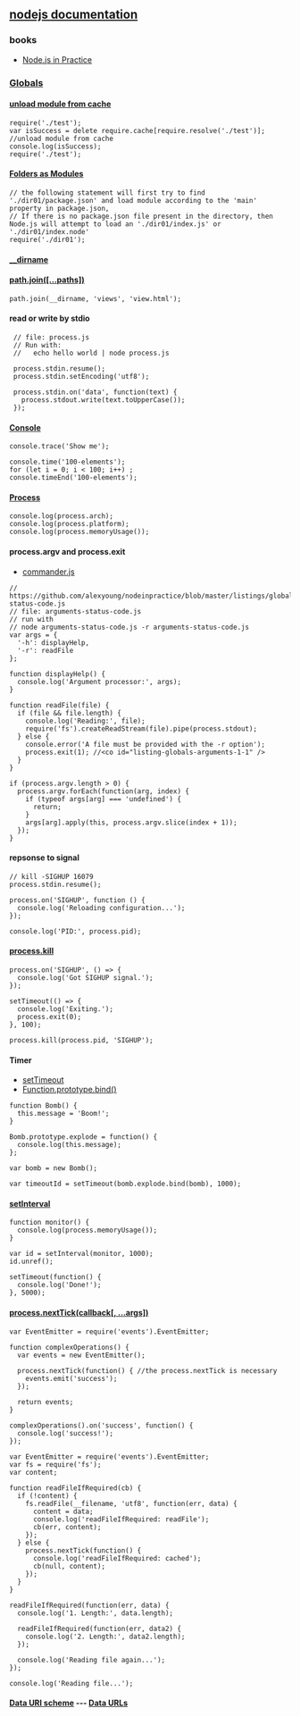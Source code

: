 ## [nodejs documentation](https://nodejs.org/en/docs/es6/)
### books
- [Node.js in Practice](https://github.com/alexyoung/nodeinpractice)

### [Globals](https://nodejs.org/dist/latest-v6.x/docs/api/globals.html)

#### [unload module from cache](https://nodejs.org/dist/latest-v6.x/docs/api/globals.html#globals_require)
```node
require('./test');
var isSuccess = delete require.cache[require.resolve('./test')];  //unload module from cache
console.log(isSuccess);
require('./test');
```

#### [Folders as Modules](https://nodejs.org/dist/latest-v6.x/docs/api/modules.html#modules_folders_as_modules)
```node
// the following statement will first try to find './dir01/package.json' and load module according to the 'main' property in package.json,
// If there is no package.json file present in the directory, then Node.js will attempt to load an './dir01/index.js' or './dir01/index.node'
require('./dir01'); 
```

#### [__dirname](https://nodejs.org/dist/latest-v6.x/docs/api/globals.html#globals_dirname) 
#### [path.join([...paths])](https://nodejs.org/dist/latest-v6.x/docs/api/path.html#path_path_join_paths)
```node
path.join(__dirname, 'views', 'view.html');
```

#### read or write by stdio
```node
 // file: process.js
 // Run with:
 //   echo hello world | node process.js

 process.stdin.resume();
 process.stdin.setEncoding('utf8');

 process.stdin.on('data', function(text) {
   process.stdout.write(text.toUpperCase());
 });
```

#### [Console](https://nodejs.org/dist/latest-v6.x/docs/api/console.html)
```node
console.trace('Show me');
```

```node
console.time('100-elements');
for (let i = 0; i < 100; i++) ;
console.timeEnd('100-elements');
```

#### [Process](https://nodejs.org/dist/latest-v6.x/docs/api/process.html)
```node 
console.log(process.arch);
console.log(process.platform);
console.log(process.memoryUsage());
```

#### process.argv and process.exit
- [commander.js](https://github.com/tj/commander.js)
```node 
// https://github.com/alexyoung/nodeinpractice/blob/master/listings/globals/arguments-status-code.js
// file: arguments-status-code.js
// run with
// node arguments-status-code.js -r arguments-status-code.js
var args = {
  '-h': displayHelp,
  '-r': readFile
};

function displayHelp() {
  console.log('Argument processor:', args);
}

function readFile(file) {
  if (file && file.length) {
    console.log('Reading:', file);
    require('fs').createReadStream(file).pipe(process.stdout);
  } else {
    console.error('A file must be provided with the -r option');
    process.exit(1); //<co id="listing-globals-arguments-1-1" />
  }
}

if (process.argv.length > 0) {
  process.argv.forEach(function(arg, index) {
    if (typeof args[arg] === 'undefined') {
      return;
    }
    args[arg].apply(this, process.argv.slice(index + 1));
  });
}
```

#### repsonse to signal
```node
// kill -SIGHUP 16079
process.stdin.resume();

process.on('SIGHUP', function () {
  console.log('Reloading configuration...');
});

console.log('PID:', process.pid);
```

#### [process.kill](https://nodejs.org/dist/latest-v6.x/docs/api/process.html#process_process_kill_pid_signal)
```node
process.on('SIGHUP', () => {
  console.log('Got SIGHUP signal.');
});

setTimeout(() => {
  console.log('Exiting.');
  process.exit(0);
}, 100);

process.kill(process.pid, 'SIGHUP');
```

#### Timer

- [setTimeout](https://nodejs.org/dist/latest-v6.x/docs/api/timers.html#timers_settimeout_callback_delay_args)
- [Function.prototype.bind()](https://developer.mozilla.org/en-US/docs/Web/JavaScript/Reference/Global_Objects/Function/bind)
```node
function Bomb() {
  this.message = 'Boom!';
}

Bomb.prototype.explode = function() {
  console.log(this.message);
};

var bomb = new Bomb();

var timeoutId = setTimeout(bomb.explode.bind(bomb), 1000);

```
#### [setInterval](https://nodejs.org/dist/latest-v6.x/docs/api/timers.html#timers_class_timeout)
```node
function monitor() {
  console.log(process.memoryUsage());
}

var id = setInterval(monitor, 1000);
id.unref();

setTimeout(function() {
  console.log('Done!');
}, 5000);
```

#### [process.nextTick(callback[, ...args])](https://nodejs.org/dist/latest-v6.x/docs/api/process.html#process_process_nexttick_callback_args)
```node
var EventEmitter = require('events').EventEmitter;

function complexOperations() {
  var events = new EventEmitter();

  process.nextTick(function() { //the process.nextTick is necessary
    events.emit('success');
  });

  return events;
}

complexOperations().on('success', function() {
  console.log('success!');
});
```

```node
var EventEmitter = require('events').EventEmitter;
var fs = require('fs');
var content;

function readFileIfRequired(cb) {
  if (!content) {
    fs.readFile(__filename, 'utf8', function(err, data) {
      content = data;
      console.log('readFileIfRequired: readFile');
      cb(err, content);
    });
  } else {
    process.nextTick(function() {
      console.log('readFileIfRequired: cached');
      cb(null, content);
    });
  }
}

readFileIfRequired(function(err, data) {
  console.log('1. Length:', data.length);

  readFileIfRequired(function(err, data2) {
    console.log('2. Length:', data2.length);
  });

  console.log('Reading file again...');
});

console.log('Reading file...');
```

#### [Data URI scheme](https://en.wikipedia.org/wiki/Data_URI_scheme)  --- [Data URLs](https://developer.mozilla.org/en-US/docs/Web/HTTP/Basics_of_HTTP/Data_URIs)










